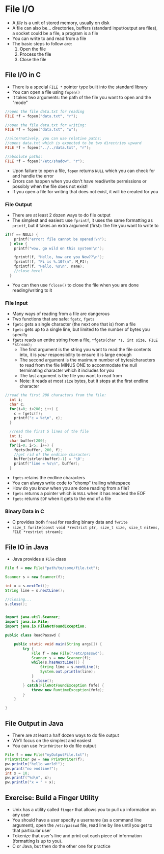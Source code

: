 
# File I/O

* A *file* is a unit of stored memory, usually on disk
* A file can also be... directories, buffers (standard input/output are files), a socket could be a file, a program is a file
* You can write to and read from a file
* The basic steps to follow are:
	1. Open the file
	2. Process the file
	3. Close the file

## File I/O in C

* There is a special `FILE *` pointer type built into the standard library
* You can open a file using `fopen()`
* It takes two arguments: the path of the file you want to open and the "mode"

```c
//open the file data.txt for reading
FILE *f = fopen("data.txt", "r");

//open the file data.txt for writing:
FILE *f = fopen("data.txt", "w");

//alternatively, you can use relative paths:
//opens data.txt which is expected to be two directries upward
FILE *f = fopen("../../data.txt", "r");

//absolute paths:
FILE *f = fopen("/etc/shadow", "r");
```

* Upon failure to open a file, `fopen` returns `NULL` which you can check for and handle the error
* Errors can happen when you don't have read/write permissions or possibly when the file does not exist!
* If you open a file for writing that does not exist, it will be created for you

### File Output

* There are at least 2 dozen ways to do file output
* The simplest and easiest: use `fprintf`, it uses the same formatting as `printf`, but it takes an extra argument (first): the file you want to write to

```c
if(f == NULL) {
    printf("error: file cannot be opened!\n");
  } else {
    printf("wow, go wild on this system!\n");

    fprintf(f, "Hello, how are you Now??\n");
    fprintf(f, "Pi is %.10f\n", M_PI);
    fprintf(f, "Hello, %s\n", name);
    //close here?
  }

```

* You can then use `fclose()` to close the file when you are done reading/writing to it

### File Input

* Many ways of reading from a file are dangerous
* Two functions that are safe: `fgetc`,  `fgets`
* `fgetc` gets a single character (the next one that is) from a file
* `fgets` gets up to a single line, but limited to the number of bytes you specify
* `fgets` reads an entire string from a file, `*fgets(char *s, int size, FILE *stream);`
	* The first argument is the string you want to read the file contents into, it is *your* responsibility to ensure it is large enough
	* The second argument is the maximum number of bytes/characters to read from the file MINUS ONE to accommodate the null terminating character which it includes for you
	* The last argument is the file you want to read from
  * Note: it reads at most `size` bytes, but it stops at the first endline character

```c
//read the first 200 characters from the file:
  int i;
  char c;
  for(i=0; i<200; i++) {
    c = fgetc(f);
    printf("c = %c\n", c);
  }
```

```c
  //read the first 5 lines of the file
  int i;
  char buffer[200];
  for(i=0; i<5; i++) {
    fgets(buffer, 200, f);
    //get rid of the endline character:
    buffer[strlen(buffer)-1] = '\0';
    printf("line = %s\n", buffer);
  }
```

* `fgets` retains the endline characters
* You can always write code to "chomp" trailing whitespace
* How do you know when you are done reading from a file?
* `fgets` returns a pointer which is `NULL` when it has reached the EOF
* `fgetc` returns `EOF` when it gets to the end of a file

### Binary Data in C

* C provides both `fread` for reading binary data and `fwrite`
* `size_t fwrite(const void *restrict ptr, size_t size, size_t nitems, FILE *restrict stream);`

## File IO in Java


* Java provides a `File` class

```java
File f = new File("path/to/some/file.txt");

Scanner s = new Scanner(f);

int x = s.nextInt();
String line = s.nextLine();

//closing...
s.close();

```

```java

import java.util.Scanner;
import java.io.File;
import java.io.FileNotFoundException;

public class ReadPasswd {

    public static void main(String args[]) {
        try {
            File f = new File("/etc/passwd");
            Scanner s = new Scanner(f);
            while(s.hasNextLine()) {
                String line = s.nextLine();
                System.out.println(line);
            }
            s.close();
        } catch(FileNotFoundException fnfe) {
            throw new RuntimeException(fnfe);
        }
    }

}
```

## File Output in Java

* There are at least a half dozen ways to do file output
* We'll focus on the simplest and easiest
* You can use `PrintWriter` to do file output

```java
File f = new File("myOutputFile.txt");
PrintWriter pw = new PrintWriter(f);
pw.println("hello world!");
pw.print("no endline!");
int x = 10;
pw.printf("%d\n", x);
pw.println("x = " + x);
```

## Exercise: Build a Finger Utility

* Unix has a utility called `finger` that allows you to pull up information on any user
* You should have a user specify a username (as a command line argument), open the `/etc/passwd` file, read line by line until you get to that particular user
* Tokenize that user's line and print out each piece of information (formatting is up to you).
* C or Java, but then do the other one for practice







```text














```




